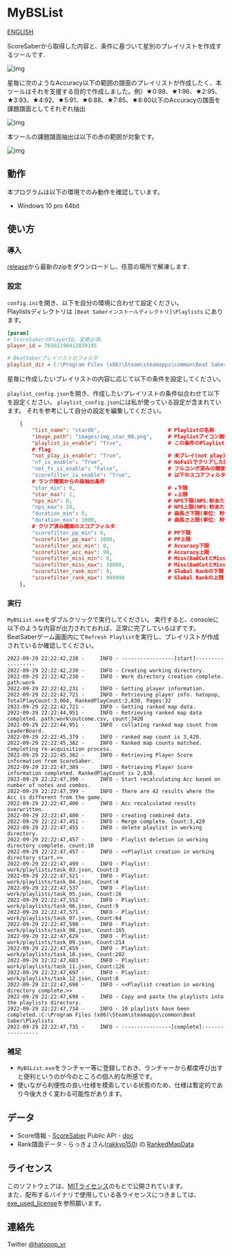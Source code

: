 # MyBSList

[ENGLISH](README.MD)

ScoreSaberから取得した内容と、条件に基づいて星別のプレイリストを作成するツールです.

![img](https://github.com/hatopopvr/MyBSList/blob/main/images/img_explain_001.jpg)

星毎に次のようなAccuracy以下の範囲の譜面のプレイリストが作成したく、本ツールはそれを支援する目的で作成しました。例）★0:98、★1:96、★2:95、★3:93、★4:92、★5:91、★6:88、★7:85、★8:80以下のAccuracyの譜面を課題譜面としてそれぞれ抽出

![img](https://github.com/hatopopvr/MyBSList/blob/main/images/img_explain_002.jpg)

本ツールの課題譜面抽出は以下の赤の範囲が対象です。

![img](https://github.com/hatopopvr/MyBSList/blob/main/images/img_explain_003.jpg)

## 動作
本プログラムは以下の環境でのみ動作を確認しています。
- Windows 10 pro 64bit

## 使い方

### 導入

[release](https://github.com/hatopopvr/MyBSList/releases)から最新のzipをダウンロードし、任意の場所で解凍します.

### 設定

`config.ini`を開き、以下を自分の環境に合わせて設定ください。  
Playlistsディレクトリは `[Beat Saberインストールディレクトリ]\Playlists` にあります。

```ini
[param]
# ScoreSaberのPlayerID。変更必須。
player_id = 76561198412839195

# BeatSaberプレイリストのフォルダ
playlist_dir = C:\Program Files (x86)\Steam\steamapps\common\Beat Saber\Playlists
```

星毎に作成したいプレイリストの内容に応じて以下の条件を設定してください。

`playlist_config.json`を開き、作成したいプレイリストの条件似合わせて以下を設定ください。
`playlist_config.json`には私が使っている設定が含まれています。
それを参考にして自分の設定を編集してください。


```json
    {
        "list_name": "star00",                      # Playlistの名称
        "image_path": "images/img_star_00.png",     # Playlistアイコン画像のパス
        "playlist_is_enable": "True",               # この条件のPlaylistを作成するか
        # flag
        "not_play_is_enable": "True",               # 未プレイ(not play)の譜面をPlaylistに含むか | True : 含む
        "nf_is_enable": "True",                     # NoFailでクリアした譜面をPlaylistに含むか | True : 含む
        "not_fc_is_enable": "False",                # フルコンボ済みの譜面をPlaylistから除外するか | True : 除外する
        "scorefilter_is_enable": "True",            # 以下のスコアフィルタ条件に合致するクリア済み譜面をplaylistに含むか | True : 含む
        # ランク譜面からの曲抽出条件
        "star_min": 0,                              # ★下限               
        "star_max": 1,                              # ★上限
        "nps_min": 0,                               # NPS下限(NPS:秒あたりノーツ数) 
        "nps_max": 20,                              # NPS上限(NPS:秒あたりノーツ数)
        "duration_min": 0,                          # 曲長さ下限(単位: 秒)
        "duration_max": 1000,                       # 曲長さ上限(単位: 秒)
        # クリア済み譜面のスコアフィルタ
        "scorefilter_pp_min": 0,                    # PP下限
        "scorefilter_pp_max": 1000,                 # PP上限
        "scorefilter_acc_min": 0,                   # Accuracy下限
        "scorefilter_acc_max": 98,                  # Accuracy上限
        "scorefilter_miss_min": 0,                  # Miss(BadCutとMissCutの合計)数の下限
        "scorefilter_miss_max": 10000,              # Miss(BadCutとMissCutの合計)数の上限
        "scorefilter_rank_min": 0,                  # Global Rankの下限
        "scorefilter_rank_max": 999999              # Global Rankの上限
    },
```

### 実行

`MyBSList.exe`をダブルクリックで実行してください。
実行すると、consoleに以下のような内容が出力されておれば、正常に完了しているはずです。
BeatSaberゲーム画面内にて`Refresh Playlist`を実行し、プレイリストが作成されているか確認してください。

```
2022-09-29 22:22:42,230 -     INFO - -----------------[start]------------------
2022-09-29 22:22:42,230 -     INFO - Creating working directory.
2022-09-29 22:22:42,230 -     INFO - Work directory creation complete. path:work
2022-09-29 22:22:42,231 -     INFO - Getting player information.
2022-09-29 22:22:42,721 -     INFO - Retrieving player info. hatopop, TotalPlayCount:3,064, RankedPlayCount:2,830, Pages:32
2022-09-29 22:22:42,721 -     INFO - Getting ranked map data.
2022-09-29 22:22:44,951 -     INFO - Retrieving ranked map data completed. path:work\outcome.csv, count:3420
2022-09-29 22:22:44,951 -     INFO - collating ranked map count from LeaderBoard.
2022-09-29 22:22:45,379 -     INFO - ranked map count is 3,420.
2022-09-29 22:22:45,382 -     INFO - Ranked map counts matched. Completing re-acquisition process.
2022-09-29 22:22:45,382 -     INFO - Retrieving Player Score information from ScoreSaber.
2022-09-29 22:22:47,389 -     INFO - Retrieving Player Score information completed. RankedPlayCount is 2,830.
2022-09-29 22:22:47,390 -     INFO - Start recalculating Acc based on number of notes and combos.
2022-09-29 22:22:47,399 -     INFO - There are 42 results where the Acc is different from the game.
2022-09-29 22:22:47,400 -     INFO - Acc recalculated results overwritten.
2022-09-29 22:22:47,400 -     INFO - creating combined data.
2022-09-29 22:22:47,451 -     INFO - Merge complete. Count:3,420
2022-09-29 22:22:47,455 -     INFO - delete playlist in working directory.
2022-09-29 22:22:47,457 -     INFO - Playlist deletion in working directory complete. count:10
2022-09-29 22:22:47,457 -     INFO - <<Playlist creation in working directory start.>>
2022-09-29 22:22:47,499 -     INFO - Playlist: work/playlists/task_03.json, Count:3
2022-09-29 22:22:47,521 -     INFO - Playlist: work/playlists/task_04.json, Count:4
2022-09-29 22:22:47,537 -     INFO - Playlist: work/playlists/task_05.json, Count:16
2022-09-29 22:22:47,552 -     INFO - Playlist: work/playlists/task_06.json, Count:9
2022-09-29 22:22:47,571 -     INFO - Playlist: work/playlists/task_07.json, Count:64
2022-09-29 22:22:47,598 -     INFO - Playlist: work/playlists/task_08.json, Count:165
2022-09-29 22:22:47,629 -     INFO - Playlist: work/playlists/task_09.json, Count:214
2022-09-29 22:22:47,659 -     INFO - Playlist: work/playlists/task_10.json, Count:202
2022-09-29 22:22:47,683 -     INFO - Playlist: work/playlists/task_11.json, Count:126
2022-09-29 22:22:47,697 -     INFO - Playlist: work/playlists/task_12.json, Count:8
2022-09-29 22:22:47,698 -     INFO - <<Playlist creation in working directory complete.>>
2022-09-29 22:22:47,698 -     INFO - Copy and paste the playlists into the playlists directory.
2022-09-29 22:22:47,734 -     INFO - 10 playlists have been completed.:C:\Program Files (x86)\Steam\steamapps\common\Beat Saber\Playlists
2022-09-29 22:22:47,735 -     INFO - ----------------[complete]-----------------
```

### 補足

- `MyBSList.exe`をランチャー等に登録しておき、ランチャーから都度呼び出すと便利というのが今のところの個人的な所感です。
- 使いながら利便性の良い仕様を模索している状態のため、仕様は暫定的であり今後大きく変わる可能性があります。

## データ

- Score情報 - [ScoreSaber](https://scoresaber.com/) Public API - [doc](https://docs.scoresaber.com/)  
- Rank譜面データ - らっきょさん([rakkyo150](https://twitter.com/rakkyo150)) の [RankedMapData](https://github.com/rakkyo150/RankedMapData)

## ライセンス

このソフトウェアは、[MITライセンス](https://github.com/hatopopvr/MyBSList/blob/main/LICENSE)のもとで公開されています。  
また、配布するバイナリで使用している各ライセンスにつきましては、[exe_used_license](https://github.com/hatopopvr/MyBSList/blob/main/exe_used_license)を参照願います。

## 連絡先
Twitter [@hatopop_vr](https://twitter.com/hatopop_vr)
